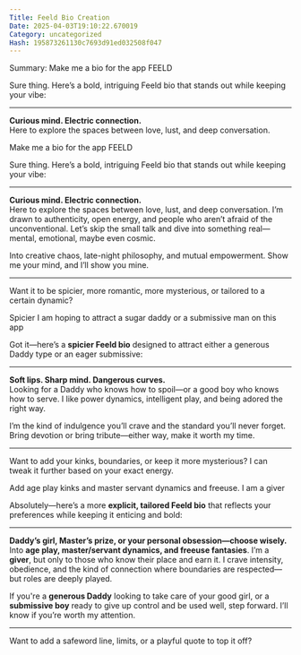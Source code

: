 ```yaml
---
Title: Feeld Bio Creation
Date: 2025-04-03T19:10:22.670019
Category: uncategorized
Hash: 195873261130c7693d91ed032508f047
---
```

Summary: Make me a bio for the app FEELD

Sure thing. Here’s a bold, intriguing Feeld bio that stands out while keeping your vibe:

---

**Curious mind. Electric connection.**  
Here to explore the spaces between love, lust, and deep conversation.

Make me a bio for the app FEELD

Sure thing. Here’s a bold, intriguing Feeld bio that stands out while keeping your vibe:

---

**Curious mind. Electric connection.**  
Here to explore the spaces between love, lust, and deep conversation. I’m drawn to authenticity, open energy, and people who aren’t afraid of the unconventional. Let’s skip the small talk and dive into something real—mental, emotional, maybe even cosmic.  

Into creative chaos, late-night philosophy, and mutual empowerment. Show me your mind, and I’ll show you mine.

---

Want it to be spicier, more romantic, more mysterious, or tailored to a certain dynamic?

Spicier I am hoping to attract a sugar daddy or a submissive man on this app

Got it—here’s a **spicier Feeld bio** designed to attract either a generous Daddy type or an eager submissive:

---

**Soft lips. Sharp mind. Dangerous curves.**  
Looking for a Daddy who knows how to spoil—or a good boy who knows how to serve. I like power dynamics, intelligent play, and being adored the right way.  

I’m the kind of indulgence you’ll crave and the standard you’ll never forget. Bring devotion or bring tribute—either way, make it worth my time.

---

Want to add your kinks, boundaries, or keep it more mysterious? I can tweak it further based on your exact energy.

Add age play kinks and master servant dynamics and freeuse. I am a giver

Absolutely—here’s a more **explicit, tailored Feeld bio** that reflects your preferences while keeping it enticing and bold:

---

**Daddy’s girl, Master’s prize, or your personal obsession—choose wisely.**  
Into **age play, master/servant dynamics, and freeuse fantasies**. I’m a **giver**, but only to those who know their place and earn it. I crave intensity, obedience, and the kind of connection where boundaries are respected—but roles are deeply played.

If you're a **generous Daddy** looking to take care of your good girl, or a **submissive boy** ready to give up control and be used well, step forward. I’ll know if you’re worth my attention.

---

Want to add a safeword line, limits, or a playful quote to top it off?
